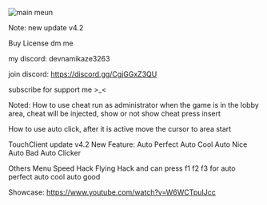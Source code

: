 ![main meun](https://github.com/user-attachments/assets/596035bb-a6dd-4479-b864-994e626741ac)

Note: new update v4.2

Buy License dm me

my discord: devnamikaze3263

join discord: https://discord.gg/CgjGGxZ3QU

subscribe for support me >_<

Noted: How to use cheat run as administrator when the game is in the lobby area,
cheat will be injected,
show or not show cheat press insert

How to use auto click, after it is active move the cursor to area start

TouchClient update v4.2
New Feature:
Auto Perfect
Auto Cool
Auto Nice
Auto Bad
Auto Clicker

Others Menu
Speed Hack
Flying Hack
and can press f1 f2 f3 for auto perfect auto cool auto good

Showcase:
https://www.youtube.com/watch?v=W6WCTpuIJcc
